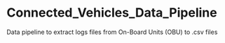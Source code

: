 # Connected_Vehicles_Data_Pipeline
Data pipeline to extract logs files from On-Board Units (OBU) to .csv files
